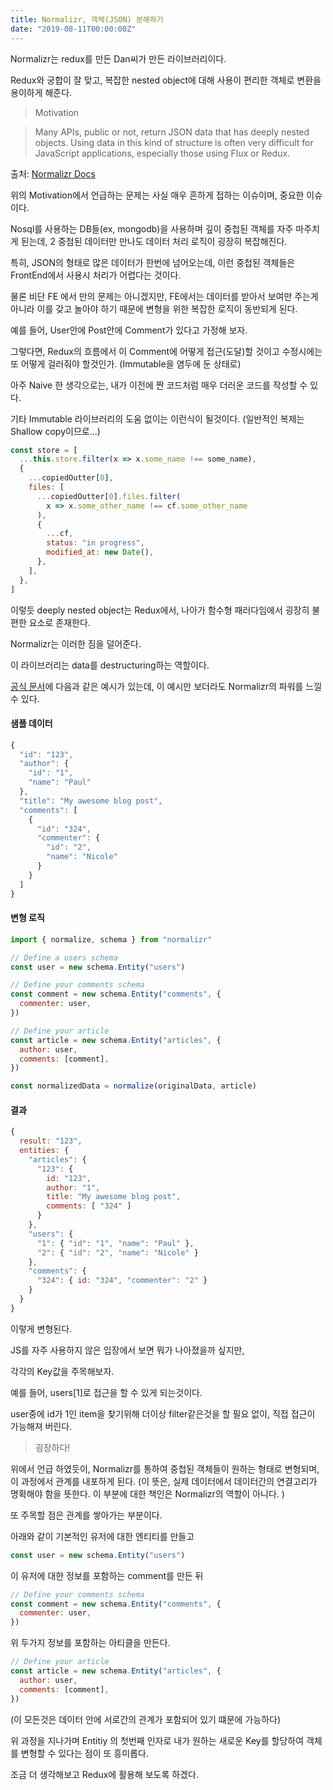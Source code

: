 ```yaml
---
title: Normalizr, 객체(JSON) 분해하기
date: "2019-08-11T00:00:00Z"
---
```


Normalizr는 redux를 만든 Dan씨가 만든 라이브러리이다.

Redux와 궁합이 잘 맞고, 복잡한 nested object에 대해 사용이 편리한 객체로 변환을 용이하게 해준다.

> Motivation

> Many APIs, public or not, return JSON data that has deeply nested objects. Using data in this kind of structure is often very difficult for JavaScript applications, especially those using Flux or Redux.

출처: [Normalizr Docs](https://github.com/paularmstrong/normalizr#motivation)

위의 Motivation에서 언급하는 문제는 사실 매우 흔하게 접하는 이슈이며, 중요한 이슈이다.

Nosql를 사용하는 DB들(ex, mongodb)을 사용하며 깊이 중첩된 객체를 자주 마주치게 된는데, 2 중첨된 데이터만 만나도 데이터 처리 로직이 굉장히 복잡해진다.

특히, JSON의 형태로 많은 데이터가 한번에 넘어오는데, 이런 중첩된 객체들은 FrontEnd에서 사용시 처리가 어렵다는 것이다.

물론 비단 FE 에서 만의 문제는 아니겠지만, FE에서는 데이터를 받아서 보여만 주는게 아니라 이를 갖고 놀아야 하기 때문에 변형을 위한 복잡한 로직이 동반되게 된다.

예를 들어, User안에 Post안에 Comment가 있다고 가정해 보자.

그렇다면, Redux의 흐름에서 이 Comment에 어떻게 접근(도달)할 것이고 수정시에는 또 어떻게 걸러줘야 할것인가. (Immutable을 염두에 둔 상태로)

아주 Naive 한 생각으로는, 내가 이전에 짠 코드처럼 매우 더러운 코드를 작성할 수 있다.

기타 Immutable 라이브러리의 도움 없이는 이런식이 될것이다. (일반적인 복제는 Shallow copy이므로...)

```js
const store = [
  ...this.store.filter(x => x.some_name !== some_name),
  {
    ...copiedOutter[0],
    files: [
      ...copiedOutter[0].files.filter(
        x => x.some_other_name !== cf.some_other_name
      ),
      {
        ...cf,
        status: "in progress",
        modified_at: new Date(),
      },
    ],
  },
]
```

이렇듯 deeply nested object는 Redux에서, 나아가 함수형 패러다임에서 굉장히 불편한 요소로 존재한다.

Normalizr는 이러한 짐을 덜어준다.

이 라이브러리는 data를 destructuring하는 역할이다.

[공식 문서](https://github.com/paularmstrong/normalizr/blob/master/docs/quickstart.md)에 다음과 같은 예시가 있는데, 이 예시만 보더라도 Normalizr의 파워를 느낄 수 있다.

#### 샘플 데이터

```js
{
  "id": "123",
  "author": {
    "id": "1",
    "name": "Paul"
  },
  "title": "My awesome blog post",
  "comments": [
    {
      "id": "324",
      "commenter": {
        "id": "2",
        "name": "Nicole"
      }
    }
  ]
}
```

#### 변형 로직

```js
import { normalize, schema } from "normalizr"

// Define a users schema
const user = new schema.Entity("users")

// Define your comments schema
const comment = new schema.Entity("comments", {
  commenter: user,
})

// Define your article
const article = new schema.Entity("articles", {
  author: user,
  comments: [comment],
})

const normalizedData = normalize(originalData, article)
```

#### 결과

```js
{
  result: "123",
  entities: {
    "articles": {
      "123": {
        id: "123",
        author: "1",
        title: "My awesome blog post",
        comments: [ "324" ]
      }
    },
    "users": {
      "1": { "id": "1", "name": "Paul" },
      "2": { "id": "2", "name": "Nicole" }
    },
    "comments": {
      "324": { id: "324", "commenter": "2" }
    }
  }
}
```

이렇게 변형된다.

JS를 자주 사용하지 않은 입장에서 보면 뭐가 나아졌을까 싶지만,

각각의 Key값을 주목해보자.

예를 들어, users[1]로 접근을 할 수 있게 되는것이다.

user중에 id가 1인 item을 찾기위해 더이상 filter같은것을 할 필요 없이, 직접 접근이 가능해져 버린다.

> 굉장하다!

위에서 언급 하였듯이, Normalizr를 통하여 중첩된 객체들이 원하는 형태로 변형되며, 이 과정에서 관계를 내포하게 된다. (이 뜻은, 실제 데이터에서 데이터간의 연결고리가 명확해야 함을 뜻한다. 이 부분에 대한 책인은 Normalizr의 역할이 아니다. )

또 주목할 점은 관계를 쌓아가는 부분이다.

아래와 같이 기본적인 유저에 대한 엔티티를 만들고

```js
const user = new schema.Entity("users")
```

이 유저에 대한 정보를 포함하는 comment를 만든 뒤

```js
// Define your comments schema
const comment = new schema.Entity("comments", {
  commenter: user,
})
```

위 두가지 정보를 포함하는 아티클을 만든다.

```js
// Define your article
const article = new schema.Entity("articles", {
  author: user,
  comments: [comment],
})
```

(이 모든것은 데이터 안에 서로간의 관계가 포함되어 있기 떄문에 가능하다)

위 과정을 지나가며 Entitiy 의 첫번째 인자로 내가 원하는 새로운 Key를 할당하여 객체를 변형할 수 있다는 점이 또 흥미롭다.

조금 더 생각해보고 Redux에 활용해 보도록 하겠다.
